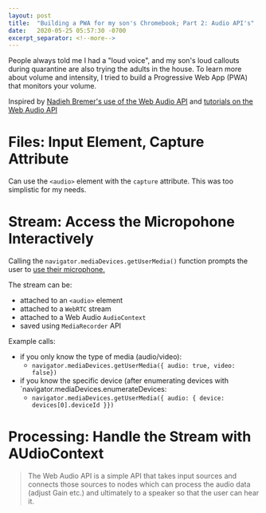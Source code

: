 ```yaml
---
layout: post
title:  "Building a PWA for my son's Chromebook; Part 2: Audio API's"
date:   2020-05-25 05:57:30 -0700
excerpt_separator: <!--more-->
---
```

People always told me I had a "loud voice", and my son's loud callouts during quarantine are also trying the adults in the house. To learn more about volume and intensity, I tried to build a Progressive Web App (PWA) that monitors your volume. 
<!--more-->  
Inspired by [Nadieh Bremer's use of the Web Audio API](https://twitter.com/NadiehBremer/status/1264215390076403718) and [tutorials on the Web Audio API](https://developers.google.com/web/fundamentals/media/recording-audio)

# Files: Input Element, Capture Attribute
Can use the `<audio>` element with the  `capture` attribute. This was too simplistic for my needs.

# Stream: Access the Micropohone Interactively
Calling the `navigator.mediaDevices.getUserMedia()` function prompts the user to [use their microphone.](https://developers.google.com/web/fundamentals/media/recording-audio)

The stream can be:
 - attached to an `<audio>` element
 - attached to a `WebRTC` stream
 - attached to a Web Audio `AudioContext`
 - saved using `MediaRecorder` API

Example calls:
 - if you only know the type of media (audio/video):
   - `navigator.mediaDevices.getUserMedia({ audio: true, video: false})`
 - if you know the specific device (after enumerating devices with `navigator.mediaDevices.enumerateDevices:
   - `navigator.mediaDevices.getUserMedia({ audio: { device: devices[0].deviceId }})`

# Processing: Handle the Stream with AUdioContext 

 > The Web Audio API is a simple API that takes input sources and connects those sources to nodes which can process the audio data (adjust Gain etc.) and ultimately to a speaker so that the user can hear it.